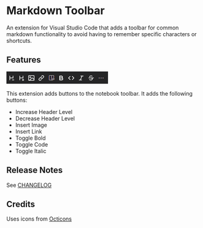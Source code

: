 # Markdown Toolbar

An extension for Visual Studio Code that adds a toolbar for common markdown functionality to avoid having to remember specific characters or shortcuts.

## Features

![Toolbar](images/toolbar.png)

This extension adds buttons to the notebook toolbar. It adds the following buttons:

- Increase Header Level
- Decrease Header Level
- Insert Image
- Insert Link
- Toggle Bold
- Toggle Code
- Toggle Italic

## Release Notes

See [CHANGELOG](CHANGELOG.md)

## Credits

Uses icons from [Octicons](https://primer.style/octicons/)

